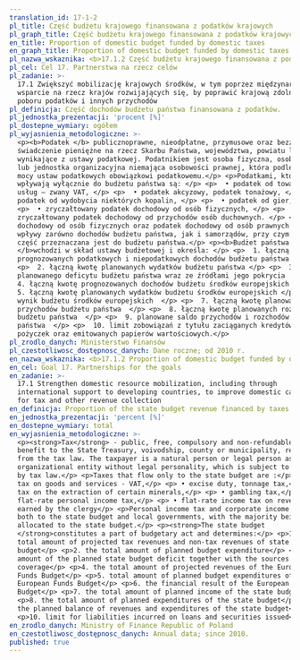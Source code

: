 ```yaml
---
translation_id: 17-1-2
pl_title: Część budżetu krajowego finansowana z podatków krajowych
pl_graph_title: Część budżetu krajowego finansowana z podatków krajowych
en_title: Proportion of domestic budget funded by domestic taxes
en_graph_title: Proportion of domestic budget funded by domestic taxes
pl_nazwa_wskaznika: <b>17.1.2 Część budżetu krajowego finansowana z podatków krajowych</b>
pl_cel: Cel 17. Partnerstwa na rzecz celów
pl_zadanie: >-
  17.1 Zwiększyć mobilizację krajowych środków, w tym poprzez międzynarodowe
  wsparcie na rzecz krajów rozwijających się, by poprawić krajową zdolność
  poboru podatków i innych przychodów
pl_definicja: Część dochodów budżetu państwa finansowana z podatków.
pl_jednostka_prezentacji: 'procent [%]'
pl_dostepne_wymiary: ogółem
pl_wyjasnienia_metodologiczne: >-
  <p><b>Podatek </b> publicznoprawne, nieodpłatne, przymusowe oraz bezzwrotne
  świadczenie pieniężne na rzecz Skarbu Państwa, województwa, powiatu lub gminy,
  wynikające z ustawy podatkowej. Podatnikiem jest osoba fizyczna, osoba prawna
  lub jednostka organizacyjna niemająca osobowości prawnej, która podlega na
  mocy ustaw podatkowych obowiązkowi podatkowemu.</p> <p>Podatkami, które
  wpływają wyłącznie do budżetu państwa są: </p> <p>  • podatek od towarów i
  usług – zwany VAT, </p> <p>  • podatek akcyzowy, podatek tonażowy, </p> <p>  •
  podatek od wydobycia niektórych kopalin, </p> <p>  • podatek od gier, </p>
  <p>  • zryczałtowany podatek dochodowy od osób fizycznych, </p> <p>  •
  zryczałtowany podatek dochodowy od przychodów osób duchownych. </p> <p>Podatek
  dochodowy od osób fizycznych oraz podatek dochodowy od osób prawnych stanowią
  wpływy zarówno dochodów budżetu państwa, jak i samorządów, przy czym większa
  część przeznaczana jest do budżetu państwa.</p> <p><b>Budżet państwa
  </b>wchodzi w skład ustawy budżetowej i określa: </p> <p>  1. łączną kwotę
  prognozowanych podatkowych i niepodatkowych dochodów budżetu państwa  </p>
  <p>  2. łączną kwotę planowanych wydatków budżetu państwa </p> <p>  3. kwotę
  planowanego deficytu budżetu państwa wraz ze źródłami jego pokrycia  </p> <p> 
  4. łączną kwotę prognozowanych dochodów budżetu środków europejskich </p> <p> 
  5. łączną kwotę planowanych wydatków budżetu środków europejskich </p> <p>  6.
  wynik budżetu środków europejskich  </p> <p>  7. łączną kwotę planowanych
  przychodów budżetu państwa  </p> <p>  8. łączną kwotę planowanych rozchodów
  budżetu państwa  </p> <p>  9. planowane saldo przychodów i rozchodów budżetu
  państwa  </p> <p>  10. limit zobowiązań z tytułu zaciąganych kredytów i
  pożyczek oraz emitowanych papierów wartościowych.</p>
pl_zrodlo_danych: Ministerstwo Finansów
pl_czestotliwosc_dostępnosc_danych: Dane roczne; od 2010 r.
en_nazwa_wskaznika: <b>17.1.2 Proportion of domestic budget funded by domestic taxes</b>
en_cel: Goal 17. Partnerships for the goals
en_zadanie: >-
  17.1 Strengthen domestic resource mobilization, including through
  international support to developing countries, to improve domestic capacity
  for tax and other revenue collection
en_definicja: Proportion of the state budget revenue financed by taxes.
en_jednostka_prezentacji: 'percent [%]'
en_dostepne_wymiary: total
en_wyjasnienia_metodologiczne: >-
  <p><strong>Tax</strong> - public, free, compulsory and non-refundable cash
  benefit to the State Treasury, voivodship, county or municipality, resulting
  from the tax law. The taxpayer is a natural person or legal person as well as
  organizational entity without legal personality, which is subject to taxation
  by tax law.</p> <p>Taxes that flow only to the state budget are :</p> <p> •
  tax on goods and services - VAT,</p> <p> • excise duty, tonnage tax,</p> <p> •
  tax on the extraction of certain minerals,</p> <p> • gambling tax,</p> <p> •
  flat-rate personal income tax,</p> <p> • flat-rate income tax on revenue
  earned by the clergy</p> <p>Personal income tax and corporate income tax flow
  both to the state budget and local governments, with the majority being
  allocated to the state budget.</p> <p><strong>The state budget
  </strong>constitutes a part of budgetary act and determines:</p> <p>1. the
  total amount of projected tax revenues and non-tax revenues of state
  budget</p> <p>2. the total amount of planned budget expenditure</p> <p>3. the
  amount of the planned state budget deficit together with the sources of its
  coverage</p> <p>4. the total amount of projected revenues of the European
  Funds Budget</p> <p>5. total amount of planned budget expenditures of the
  European Funds Budget</p> <p>6. the financial result of the European Funds
  Budget</p> <p>7. the total amount of planned income of the state budget</p>
  <p>8. the total amount of planned expenditures of the state budget</p> <p>9.
  the planned balance of revenues and expenditures of the state budget</p>
  <p>10. limit for liabilities incurred on loans and securities issued</p>
en_zrodlo_danych: Ministry of Finance Republic of Poland
en_czestotliwosc_dostępnosc_danych: Annual data; since 2010.
published: true
---
```

